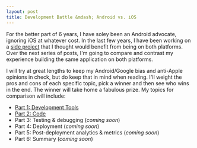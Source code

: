 ```yaml
---
layout: post
title: Development Battle &mdash; Android vs. iOS
---
```


For the better part of 6 years, I have soley been an Android advocate, ignoring iOS at whatever cost. In the last few years, I have been working on a <a href="http://brausr.com">side project</a> that I thought would benefit from being on both platforms. Over the next series of posts, I'm going to compare and contrast my experience building the same application on both platforms.

I will try at great lengths to keep my Android/Google bias and anti-Apple opinions in check, but do keep that in mind when reading. I'll weight the pros and cons of each specific topic, pick a winner and then see who wins in the end. The winner will take home a fabulous prize. My topics for comparison will include:

* [Part 1: Development Tools](/2015/02/21/development-battle-android-vs-ios-part1/)
* [Part 2: Code](/2015/03/16/development-battle-android-vs-ios-part2/)
* Part 3: Testing & debugging (*coming soon*)
* Part 4: Deployment (*coming soon*)
* Part 5: Post-deployment analytics & metrics (*coming soon*)
* Part 6: Summary (*coming soon*)
